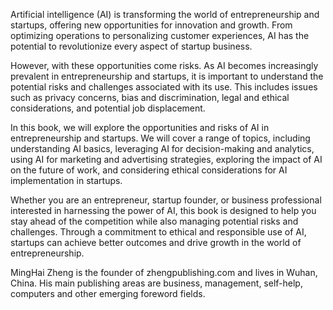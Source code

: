 

Artificial intelligence (AI) is transforming the world of entrepreneurship and startups, offering new opportunities for innovation and growth. From optimizing operations to personalizing customer experiences, AI has the potential to revolutionize every aspect of startup business.

However, with these opportunities come risks. As AI becomes increasingly prevalent in entrepreneurship and startups, it is important to understand the potential risks and challenges associated with its use. This includes issues such as privacy concerns, bias and discrimination, legal and ethical considerations, and potential job displacement.

In this book, we will explore the opportunities and risks of AI in entrepreneurship and startups. We will cover a range of topics, including understanding AI basics, leveraging AI for decision-making and analytics, using AI for marketing and advertising strategies, exploring the impact of AI on the future of work, and considering ethical considerations for AI implementation in startups.

Whether you are an entrepreneur, startup founder, or business professional interested in harnessing the power of AI, this book is designed to help you stay ahead of the competition while also managing potential risks and challenges. Through a commitment to ethical and responsible use of AI, startups can achieve better outcomes and drive growth in the world of entrepreneurship.

MingHai Zheng is the founder of zhengpublishing.com and lives in Wuhan, China. His main publishing areas are business, management, self-help, computers and other emerging foreword fields.
